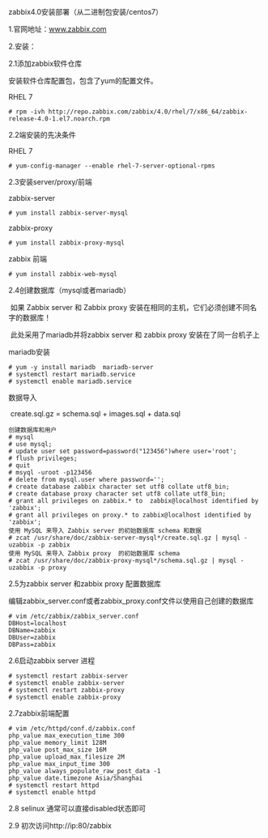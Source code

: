 zabbix4.0安装部署（从二进制包安装/centos7）

1.官网地址：www.zabbix.com    

2.安装：

2.1添加zabbix软件仓库

安装软件仓库配置包，包含了yum的配置文件。

RHEL 7

```shell
# rpm -ivh http://repo.zabbix.com/zabbix/4.0/rhel/7/x86_64/zabbix-release-4.0-1.el7.noarch.rpm
```

2.2端安装的先决条件

RHEL 7

```shell
# yum-config-manager --enable rhel-7-server-optional-rpms
```

2.3安装server/proxy/前端

zabbix-server

```shell
# yum install zabbix-server-mysql
```

zabbix-proxy

```shell
# yum install zabbix-proxy-mysql
```

zabbix 前端

```shell
# yum install zabbix-web-mysql
```

2.4创建数据库（mysql或者mariadb）

​	如果 Zabbix server 和 Zabbix proxy 安装在相同的主机，它们必须创建不同名字的数据库！

​	此处采用了mariadb并将zabbix server 和 zabbix proxy 安装在了同一台机子上

mariadb安装

```shell
# yum -y install mariadb  mariadb-server
# systemctl restart mariadb.service
# systemctl enable mariadb.service
```

数据导入

​	create.sql.gz = schema.sql + images.sql + data.sql

```shell
创建数据库和用户
# mysql
# use mysql;
# update user set password=password("123456")where user='root';
# flush privileges;
# quit
# msyql -uroot -p123456
# delete from mysql.user where password='';
# create database zabbix character set utf8 collate utf8_bin;
# create database proxy character set utf8 collate utf8_bin;
# grant all privileges on zabbix.* to  zabbix@localhost identified by 'zabbix';
# grant all privileges on proxy.* to zabbix@localhost identified by 'zabbix';
使用 MySQL 来导入 Zabbix server 的初始数据库 schema 和数据
# zcat /usr/share/doc/zabbix-server-mysql*/create.sql.gz | mysql -uzabbix -p zabbix
使用 MySQL 来导入 Zabbix proxy  的初始数据库 schema
# zcat /usr/share/doc/zabbix-proxy-mysql*/schema.sql.gz | mysql -uzabbix -p proxy
```

2.5为zabbix server 和zabbix proxy 配置数据库

​	编辑zabbix_server.conf或者zabbix_proxy.conf文件以使用自己创建的数据库

```shell
# vim /etc/zabbix/zabbix_server.conf
DBHost=localhost
DBName=zabbix
DBUser=zabbix
DBPass=zabbix
```

2.6启动zabbix server 进程

```shell
# systemctl restart zabbix-server 
# systemctl enable zabbix-server
# systemctl restart zabbix-proxy
# systemctl enable zabbix-proxy
```

2.7zabbix前端配置

```shell
# vim /etc/httpd/conf.d/zabbix.conf
php_value max_execution_time 300
php_value memory_limit 128M
php_value post_max_size 16M
php_value upload_max_filesize 2M
php_value max_input_time 300
php_value always_populate_raw_post_data -1
php_value date.timezone Asia/Shanghai
# systemctl restart httpd
# systemctl enable httpd
```

2.8 selinux  通常可以直接disabled状态即可

2.9 初次访问http://ip:80/zabbix
    


















